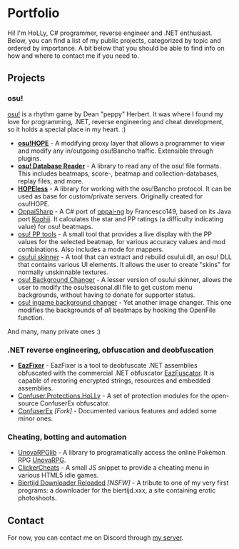 # Portfolio
Hi! I'm HoLLy, C# programmer, reverse engineer and .NET enthusiast. Below, you can find a list of my public projects, categorized by topic and ordered by importance. A bit below that you should be able to find info on how and where to contact me if you need to.

## Projects

### osu!
[osu!](//osu.ppy.sh/) is a rhythm game by Dean "peppy" Herbert. It was where I found my love for programming, .NET, reverse engineering and cheat development, so it holds a special place in my heart. :)

* **[osu!HOPE](//github.com/HoLLy-HaCKeR/osu-HOPE)** - A modifying proxy layer that allows a programmer to view and modify any in/outgoing osu!Bancho traffic. Extensible through plugins.
* **[osu! Database Reader](//github.com/HoLLy-HaCKeR/osu-database-reader)** - A library to read any of the osu! file formats. This includes beatmaps, score-, beatmap and collection-databases, replay files, and more.
* **[HOPEless](//github.com/HoLLy-HaCKeR/HOPEless)** - A library for working with the osu!Bancho protocol. It can be used as base for custom/private servers. Originally created for osu!HOPE.
* [OppaiSharp](//github.com/HoLLy-HaCKeR/OppaiSharp) - A C# port of [oppai-ng](//github.com/Francesco149/oppai-ng) by Francesco149, based on its Java port [Koohii](//github.com/Francesco149/koohii). It calculates the star and PP ratings (a difficulty indicating value) for osu! beatmaps.
* [osu! PP tools](//github.com/HoLLy-HaCKeR/osu-pp-tools) - A small tool that provides a live display with the PP values for the selected beatmap, for various accuracy values and mod combinations. Also includes a mode for mappers.
* [osu!ui skinner](//github.com/HoLLy-HaCKeR/osu-ui-skinner) - A tool that can extract and rebuild osu!ui.dll, an osu! DLL that contains various UI elements. It allows the user to create "skins" for normally unskinnable textures.
* [osu! Background Changer](//github.com/HoLLy-HaCKeR/osu-BackgroundChanger) - A lesser version of osu!ui skinner, allows the user to modify the osu!seasonal.dll file to get custom menu backgrounds, without having to donate for supporter status.
* [osu! ingame background changer](//github.com/HoLLy-HaCKeR/osu-ingame-background-changer) - Yet another image changer. This one modifies the backgrounds of *all* beatmaps by hooking the OpenFile function.

And many, many private ones :)

### .NET reverse engineering, obfuscation and deobfuscation

* **[EazFixer](//github.com/HoLLy-HaCKeR/EazFixer)** - EazFixer is a tool to deobfuscate .NET assemblies obfuscated with the commercial .NET obfuscator [EazFuscator](//www.gapotchenko.com/eazfuscator.net). It is capable of restoring encrypted strings, resources and embedded assemblies.
* [Confuser.Protections.HoLLy](//github.com/HoLLy-HaCKeR/Confuser.Protections.HoLLy) - A set of protection modules for the open-source ConfuserEx obfuscator.
* [ConfuserEx](//github.com/HoLLy-HaCKeR/ConfuserEx) *[Fork]* - Documented various features and added some minor ones.

### Cheating, botting and automation

* [UnovaRPGlib](//github.com/HoLLy-HaCKeR/UnovaRPGlib) - A library to programatically access the online Pokémon RPG [UnovaRPG](//www.unovarpg.com/).
* [ClickerCheats](https://github.com/HoLLy-HaCKeR/ClickerCheats) - A small JS snippet to provide a cheating menu in various HTML5 idle games.
* [Biertijd Downloader Reloaded](https://github.com/HoLLy-HaCKeR/BiertijdDownloaderReloaded) *[NSFW]* - A tribute to one of my very first programs: a downloader for the biertijd.xxx, a site containing erotic photoshoots.

## Contact

For now, you can contact me on Discord through [my server](https://discord.gg/0e7gM6RjkTznMa9y).
